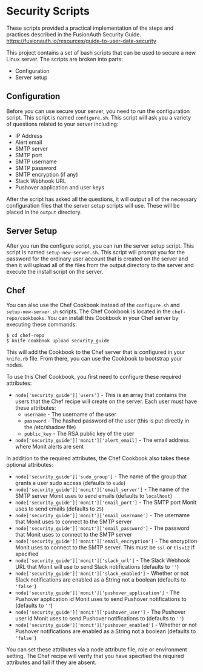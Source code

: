 # Security Scripts

These scripts provided a practical implementation of the steps and practices described in the FusionAuth Security Guide. 
https://fusionauth.io/resources/guide-to-user-data-security

This project contains a set of bash scripts that can be used to secure a new Linux server. The scripts are broken into parts:

  - Configuration
  - Server setup

## Configuration

Before you can use secure your server, you need to run the configuration script. This script is named `configure.sh`. This script will ask you a variety of questions related to your server including:

  - IP Address
  - Alert email
  - SMTP server
  - SMTP port
  - SMTP username
  - SMTP password
  - SMTP encryption (if any)
  - Slack Webhook URL
  - Pushover application and user keys

After the script has asked all the questions, it will output all of the necessary configuration files that the server setup scripts will use. These will be placed in the `output` directory.

## Server Setup

After you run the configure script, you can run the server setup script. This script is named `setup-new-server.sh`. This script will prompt you for the password for the ordinary user account that is created on the server and then it will upload all of the files from the output directory to the server and execute the install script on the server.

## Chef

You can also use the Chef Cookbook instead of the `configure.sh` and `setup-new-server.sh` scripts. The Chef Cookbook is located in the `chef-repo/cookbooks`. You can install this Cookbook in your Chef server by executing these commands:

```
$ cd chef-repo
$ knife cookbook upload security_guide
```

This will add the Cookbook to the Chef server that is configured in your `knife.rb` file. From there, you can use the Cookbook to bootstrap your nodes.

To use this Chef Cookbook, you first need to configure these required attributes:

  * `node['security_guide']['users']` - This is an array that contains the users that the Chef recipe will create on the server. Each user must have these attributes:
    * `username` - The username of the user
    * `password` - The hashed password of the user (this is put directly in the /etc/shadow file)
    * `public_key` - The RSA public key of the user
  * `node['security_guide']['monit']['alert_email]` - The email address where Monit alerts are sent

In addition to the required attributes, the Chef Cookbook also takes these optional attributes:

  * `node['security_guide']['sudo_group']` - The name of the group that grants a user sudo access (defaults to `sudo`)
  * `node['security_guide']['monit']['email_server']` - The name of the SMTP server Monit uses to send emails (defaults to `localhost`)
  * `node['security_guide']['monit']['email_port']` - The SMTP port Monit uses to send emails (defaults to `25`)
  * `node['security_guide']['monit']['email_username']` - The username that Monit uses to connect to the SMTP server
  * `node['security_guide']['monit']['email_password']` - The password that Monit uses to connect to the SMTP server
  * `node['security_guide']['monit']['email_encryption']` - The encryption Monit uses to connect to the SMTP server. This must be `ssl` or `tlsv12` if specified
  * `node['security_guide']['monit']['slack_url']` - The Slack Webhook URL that Monit will use to send Slack notifications (defaults to `''`)
  * `node['security_guide']['monit']['slack_enabled']` - Whether or not Slack notifications are enabled as a String not a boolean (defaults to `'false'`)
  * `node['security_guide']['monit']['pushover_application']` - The Pushover application id Monit uses to send Pushover notifications to (defaults to `''`)
  * `node['security_guide']['monit']['pushover_user']` - The Pushover user id Monit uses to send Pushover notifications to (defaults to `''`)
  * `node['security_guide']['monit']['pushover_enabled']` - Whether or not Pushover notifications are enabled as a String not a boolean (defaults to `'false'`)

You can set these attributes via a node attribute file, role or environment setting. The Chef recipe will verify that you have specified the required attributes and fail if they are absent.
